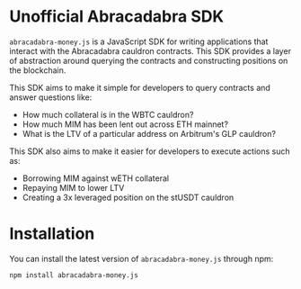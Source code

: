 # Unofficial Abracadabra SDK

`abracadabra-money.js` is a JavaScript SDK for writing applications that interact with the Abracadabra cauldron contracts. This SDK provides a layer of abstraction around querying the contracts and constructing positions on the blockchain.

This SDK aims to make it simple for developers to query contracts and answer questions like:

- How much collateral is in the WBTC cauldron?
- How much MIM has been lent out across ETH mainnet?
- What is the LTV of a particular address on Arbitrum's GLP cauldron?

This SDK also aims to make it easier for developers to execute actions such as:

- Borrowing MIM against wETH collateral
- Repaying MIM to lower LTV
- Creating a 3x leveraged position on the stUSDT cauldron

# Installation

You can install the latest version of `abracadabra-money.js` through npm:

```
npm install abracadabra-money.js
```
